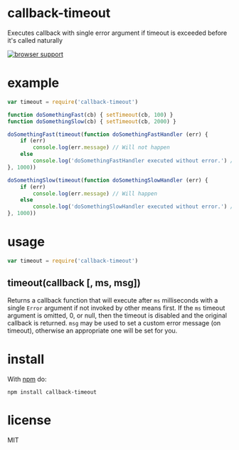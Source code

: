 callback-timeout
================

Executes callback with single error argument if timeout is exceeded before it's called naturally

[![browser support](http://ci.testling.com/jasonpincin/callback-timeout.png)](http://ci.testling.com/jasonpincin/callback-timeout)

# example

``` js
var timeout = require('callback-timeout')

function doSomethingFast(cb) { setTimeout(cb, 100) }
function doSomethingSlow(cb) { setTimeout(cb, 2000) }

doSomethingFast(timeout(function doSomethingFastHandler (err) {
    if (err)
        console.log(err.message) // Will not happen
    else
        console.log('doSomethingFastHandler executed without error.') // Will happen
}, 1000))

doSomethingSlow(timeout(function doSomethingSlowHandler (err) {
    if (err)
        console.log(err.message) // Will happen
    else
        console.log('doSomethingSlowHandler executed without error.') // Will not happen
}, 1000))
```

# usage

``` js
var timeout = require('callback-timeout')
```

## timeout(callback [, ms, msg])

Returns a callback function that will execute after `ms` milliseconds with a single `Error` argument 
if not invoked by other means first. If the `ms` timeout argument is omitted, 0, or null, then the timeout 
is disabled and the original callback is returned. `msg` may be used to set a custom error message (on 
timeout), otherwise an appropriate one will be set for you.

# install

With [npm](https://npmjs.org) do:

```
npm install callback-timeout
```

# license

MIT
